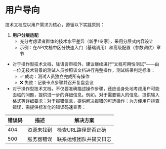 # 用户导向

技术文档应以用户需求为核心，遵循以下实践原则：

1. **用户分层适配**
   - 充分考虑读者群体的技术水平差异（新手/专家），采用分层式内容设计
   - 示例：在API文档中区分快速入门（基础调用）和高级配置（参数调优）章节
- 对于操作型技术文档，除语言审校外，建议继续进行“文档可用性测试”——由一位无技术背景的测试人员参照该文档进行完整操作，测试结果判定标准：
   - ✅ 成功：测试人员独立完成所有操作
   - ❌ 失败：记录卡点步骤并召开复盘会议
- 对于操作型技术文档，不仅要准确描述操作步骤，还应设身处地考虑用户可能面临的问题，提供进一步的详细信息。例如，对于需要输入的信息，提供输入格式等详细要求；对于报错信息，提供解决报错的可选操作；为方便用户排查错误，需提供标准化的错误码速查表：

错误码 | 描述        | 解决方案
------|------------|---------
404   | 资源未找到   | 检查URL路径是否正确
500   | 服务器错误   | 联系运维团队并提交日志


